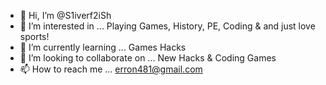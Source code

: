 - 👋 Hi, I’m @S1iverf2iSh
- 👀 I’m interested in ... Playing Games, History, PE, Coding & and just love sports!
- 🌱 I’m currently learning ... Games Hacks
- 💞️ I’m looking to collaborate on ... New Hacks & Coding Games
- 📫 How to reach me ... erron481@gmail.com

<!---

--->
